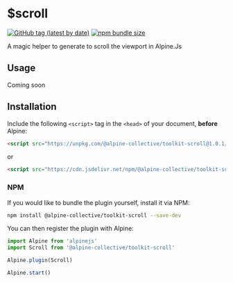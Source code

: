# $scroll

[![GitHub tag (latest by date)](https://img.shields.io/npm/v/@alpine-collective/toolkit-scroll)](https://www.npmjs.com/package/@alpine-collective/toolkit-scroll)
[![npm bundle size](https://img.shields.io/bundlephobia/minzip/@alpine-collective/toolkit-scroll?color=#0F0)](https://bundlephobia.com/result?p=@alpine-collective/toolkit-scroll)

A magic helper to generate to scroll the viewport in Alpine.Js

## Usage
Coming soon

## Installation

Include the following `<script>` tag in the `<head>` of your document, **before** Alpine:

```html
<script src="https://unpkg.com/@alpine-collective/toolkit-scroll@1.0.1/dist/cdn.min.js" defer></script>
```
or
```html
<script src="https://cdn.jsdelivr.net/npm/@alpine-collective/toolkit-scroll@1.0.1/dist/cdn.min.js" defer></script>
```

### NPM

If you would like to bundle the plugin yourself, install it via NPM:

```bash
npm install @alpine-collective/toolkit-scroll --save-dev
```

You can then register the plugin with Alpine:

```js
import Alpine from 'alpinejs'
import Scroll from '@alpine-collective/toolkit-scroll'

Alpine.plugin(Scroll)

Alpine.start()
```
